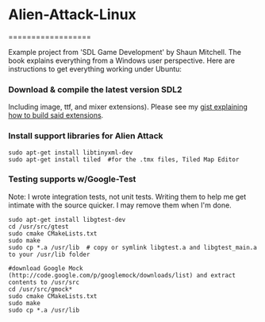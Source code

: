# Alien-Attack-Linux
==================

Example project from 'SDL Game Development' by Shaun Mitchell. The book explains everything from a Windows user perspective. Here are instructions to get everything working under Ubuntu:

### Download & compile the latest version SDL2 
Including image, ttf, and mixer extensions).  Please see my [gist explaining how to build said extensions][1]. 

### Install support libraries for Alien Attack
    sudo apt-get install libtinyxml-dev
    sudo apt-get install tiled  #for the .tmx files, Tiled Map Editor

### Testing supports w/Google-Test 
Note: I wrote integration tests, not unit tests.  Writing them to help me get intimate with the source quicker.  I may remove them when I'm done.

    sudo apt-get install libgtest-dev
    cd /usr/src/gtest
    sudo cmake CMakeLists.txt
    sudo make
    sudo cp *.a /usr/lib  # copy or symlink libgtest.a and libgtest_main.a to your /usr/lib folder

    #download Google Mock (http://code.google.com/p/googlemock/downloads/list) and extract contents to /usr/src
    cd /usr/src/gmock*
    sudo cmake CMakeLists.txt
    sudo make
    sudo cp *.a /usr/lib
    
    
[1]: https://gist.github.com/WillSams/e2bb2874ace22b90f90f